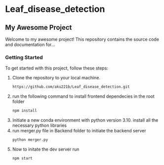 # Leaf_disease_detection
## My Awesome Project

Welcome to my awesome project! This repository contains the source code and documentation for...

### Getting Started

To get started with this project, follow these steps:

1. Clone the repository to your local machine.
   ```bash
   https://github.com/aku221b/Leaf_disease_detection.git
   ```
2. run the following command to install frontend dependecies in the root folder
   ```bash
   npm install
   ```
3. Initiate a new conda environment with python version 3.10. install all the necessary python libraries
4. run merger.py file in Backend folder to initiate the backend server
   ```bash
   python merger.py
   ```
5. Now to initate the dev server run
   ```
   npm start
   ```

